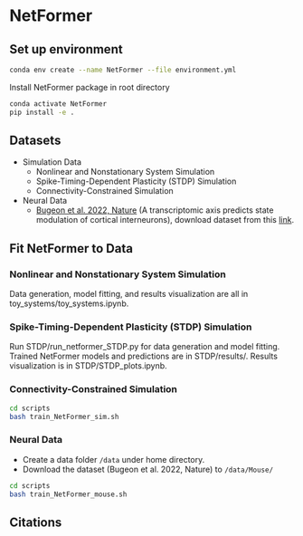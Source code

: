 # NetFormer

## Set up environment

```bash
conda env create --name NetFormer --file environment.yml
```

Install NetFormer package in root directory

```bash
conda activate NetFormer
pip install -e .
```

## Datasets

* Simulation Data
  * Nonlinear and Nonstationary System Simulation
  * Spike-Timing-Dependent Plasticity (STDP) Simulation
  * Connectivity-Constrained Simulation
* Neural Data
  * [Bugeon et al. 2022, Nature](https://www.nature.com/articles/s41586-022-04915-7) (A transcriptomic axis predicts state modulation of cortical interneurons), download dataset from this [link](https://figshare.com/articles/dataset/A_transcriptomic_axis_predicts_state_modulation_of_cortical_interneurons/19448531).

## Fit NetFormer to Data

### Nonlinear and Nonstationary System Simulation
Data generation, model fitting, and results visualization are all in toy_systems/toy_systems.ipynb. 

### Spike-Timing-Dependent Plasticity (STDP) Simulation
Run STDP/run_netformer_STDP.py for data generation and model fitting. Trained NetFormer models and predictions are in STDP/results/. Results visualization is in STDP/STDP_plots.ipynb. 

### Connectivity-Constrained Simulation

```bash
cd scripts
bash train_NetFormer_sim.sh
```
### Neural Data

* Create a data folder `/data` under home directory.
* Download the dataset (Bugeon et al. 2022, Nature) to `/data/Mouse/`

```bash
cd scripts
bash train_NetFormer_mouse.sh
```

## Citations
